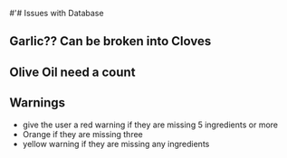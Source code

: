 #'# Issues with Database

## Garlic?? Can be broken into Cloves
## Olive Oil need a count 

## Warnings
* give the user a red warning if they are missing 5 ingredients or more
* Orange if they are missing three
* yellow warning if they are missing any ingredients

